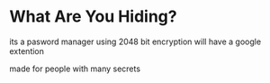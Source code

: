 # What Are You Hiding?
its a pasword manager using 2048 bit encryption
will have a google extention

made for people with many secrets
